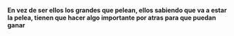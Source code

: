 **En vez de ser ellos los grandes que pelean, ellos sabiendo que va a estar la pelea, tienen que hacer algo importante por atras para que puedan ganar**